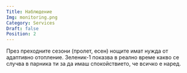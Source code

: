 ```yaml
---
Title: Наблюдение
Img: monitoring.png
Category: Services
Draft: false
Position: 2
---
```


През преходните сезони (пролет, есен) нощите имат нужда от адаптивно отопление. Зеленик-1 показва в реално време какво се случва в парника ти за да имаш спокойствието, че всичко е наред.
